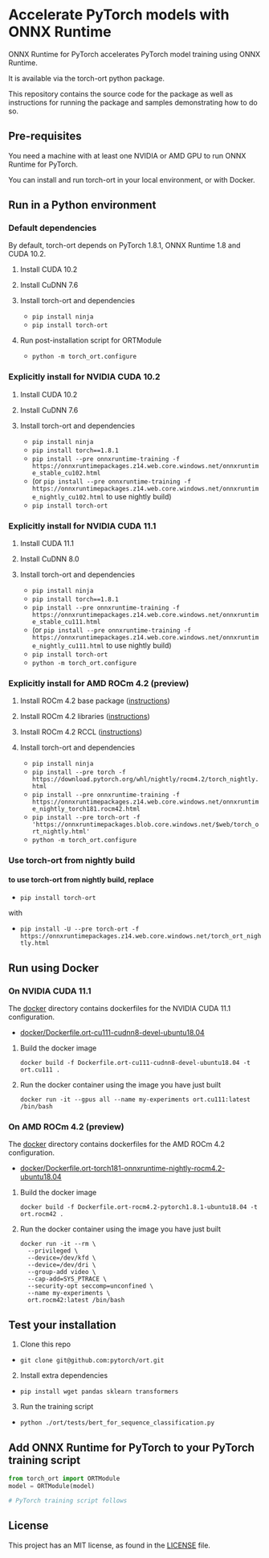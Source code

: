 # Accelerate PyTorch models with ONNX Runtime

ONNX Runtime for PyTorch accelerates PyTorch model training using ONNX Runtime.

It is available via the torch-ort python package.

This repository contains the source code for the package as well as instructions for running the package and samples demonstrating how to do so.

## Pre-requisites

You need a machine with at least one NVIDIA or AMD GPU to run ONNX Runtime for PyTorch.

You can install and run torch-ort in your local environment, or with Docker.

## Run in a Python environment

### Default dependencies

By default, torch-ort depends on PyTorch 1.8.1, ONNX Runtime 1.8 and CUDA 10.2.

1. Install CUDA 10.2

2. Install CuDNN 7.6

3. Install torch-ort and dependencies

    - `pip install ninja`
    - `pip install torch-ort`

4. Run post-installation script for ORTModule

    - `python -m torch_ort.configure`

### Explicitly install for NVIDIA CUDA 10.2

1. Install CUDA 10.2

2. Install CuDNN 7.6

3. Install torch-ort and dependencies

    - `pip install ninja`
    - `pip install torch==1.8.1`
    - `pip install --pre onnxruntime-training -f https://onnxruntimepackages.z14.web.core.windows.net/onnxruntime_stable_cu102.html`
    - (or `pip install --pre onnxruntime-training -f https://onnxruntimepackages.z14.web.core.windows.net/onnxruntime_nightly_cu102.html` to use nightly build)
    - `pip install torch-ort`

### Explicitly install for NVIDIA CUDA 11.1

1. Install CUDA 11.1

2. Install CuDNN 8.0

3. Install torch-ort and dependencies

    - `pip install ninja`
    - `pip install torch==1.8.1`
    - `pip install --pre onnxruntime-training -f https://onnxruntimepackages.z14.web.core.windows.net/onnxruntime_stable_cu111.html`
    - (or `pip install --pre onnxruntime-training -f https://onnxruntimepackages.z14.web.core.windows.net/onnxruntime_nightly_cu111.html` to use nightly build)
    - `pip install torch-ort`
    - `python -m torch_ort.configure`

### Explicitly install for AMD ROCm 4.2 (preview)

1. Install ROCm 4.2 base package ([instructions](https://rocmdocs.amd.com/en/latest/Installation_Guide/Installation-Guide.html))

2. Install ROCm 4.2 libraries ([instructions](https://rocmdocs.amd.com/en/latest/Installation_Guide/Software-Stack-for-AMD-GPU.html#machine-learning-and-high-performance-computing-software-stack-for-amd-gpu-v4-1))

3. Install ROCm 4.2 RCCL ([instructions](https://github.com/ROCmSoftwarePlatform/rccl/tree/rocm-4.2.0))

4. Install torch-ort and dependencies
    - `pip install ninja`
    - `pip install --pre torch -f https://download.pytorch.org/whl/nightly/rocm4.2/torch_nightly.html`
    - `pip install --pre onnxruntime-training -f https://onnxruntimepackages.z14.web.core.windows.net/onnxruntime_nightly_torch181.rocm42.html`
    - `pip install --pre torch-ort -f 'https://onnxruntimepackages.blob.core.windows.net/$web/torch_ort_nightly.html'`
    - `python -m torch_ort.configure`

### Use torch-ort from nightly build
#### to use torch-ort from nightly build, replace
   - `pip install torch-ort`

with
   - `pip install -U --pre torch-ort -f https://onnxruntimepackages.z14.web.core.windows.net/torch_ort_nightly.html`

## Run using Docker 

### On NVIDIA CUDA 11.1

The [docker](docker) directory contains dockerfiles for the NVIDIA CUDA 11.1 configuration.

- [docker/Dockerfile.ort-cu111-cudnn8-devel-ubuntu18.04](docker/Dockerfile.ort-cu111-cudnn8-devel-ubuntu18.04)

1. Build the docker image

    `docker build -f Dockerfile.ort-cu111-cudnn8-devel-ubuntu18.04 -t ort.cu111 .`

2. Run the docker container using the image you have just built

    `docker run -it --gpus all --name my-experiments ort.cu111:latest /bin/bash`

###  On AMD ROCm 4.2 (preview)

The [docker](docker) directory contains dockerfiles for the AMD ROCm 4.2 configuration.

- [docker/Dockerfile.ort-torch181-onnxruntime-nightly-rocm4.2-ubuntu18.04](docker/Dockerfile.ort-torch181-onnxruntime-nightly-rocm4.2-ubuntu18.04)

1. Build the docker image

    `docker build -f Dockerfile.ort-rocm4.2-pytorch1.8.1-ubuntu18.04 -t ort.rocm42 .`

2. Run the docker container using the image you have just built

    ```
    docker run -it --rm \
      --privileged \
      --device=/dev/kfd \
      --device=/dev/dri \
      --group-add video \
      --cap-add=SYS_PTRACE \
      --security-opt seccomp=unconfined \
      --name my-experiments \
      ort.rocm42:latest /bin/bash
    ```

## Test your installation

1. Clone this repo

- `git clone git@github.com:pytorch/ort.git`

2. Install extra dependencies

- `pip install wget pandas sklearn transformers`

3. Run the training script

- `python ./ort/tests/bert_for_sequence_classification.py`

## Add ONNX Runtime for PyTorch to your PyTorch training script

```python
from torch_ort import ORTModule
model = ORTModule(model)

# PyTorch training script follows
```

## License

This project has an MIT license, as found in the [LICENSE](LICENSE) file.
